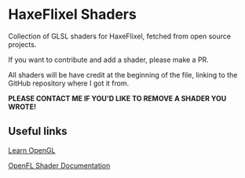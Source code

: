 # HaxeFlixel Shaders

Collection of GLSL shaders for HaxeFlixel, fetched from open source projects.

If you want to contribute and add a shader, please make a PR.

All shaders will be have credit at the beginning of the file, linking to the GitHub repository where I got it from.

**PLEASE CONTACT ME IF YOU'D LIKE TO REMOVE A SHADER YOU WROTE!**

## Useful links

[Learn OpenGL](https://learnopengl.com/)

[OpenFL Shader Documentation](https://api.openfl.org/openfl/display/Shader.html)
